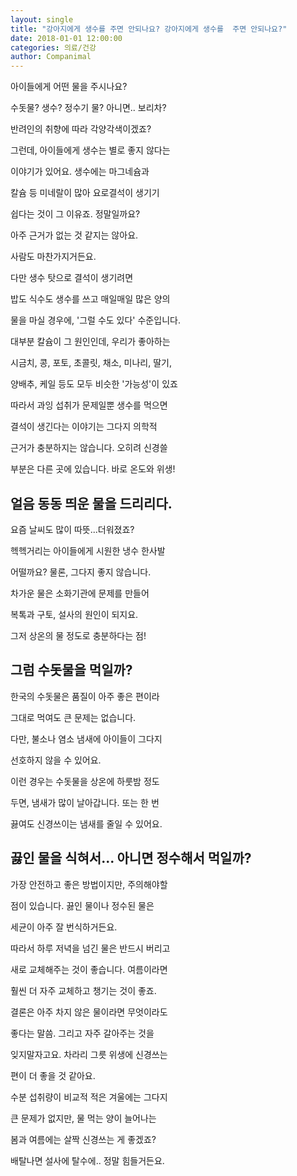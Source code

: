 ```yaml
---
layout: single
title: "강아지에게 생수를 주면 안되나요? 강아지에게 생수를  주면 안되나요?"
date: 2018-01-01 12:00:00
categories: 의료/건강
author: Companimal
---
```


아이들에게 어떤 물을 주시나요?

수돗물? 생수? 정수기 물? 아니면.. 보리차?

반려인의 취향에 따라 각양각색이겠죠?

그런데, 아이들에게 생수는 별로 좋지 않다는

이야기가 있어요. 생수에는 마그네슘과

칼슘 등 미네랄이 많아 요로결석이 생기기

쉽다는 것이 그 이유죠. 정말일까요?

아주 근거가 없는 것 같지는 않아요.

사람도 마찬가지거든요.

다만 생수 탓으로 결석이 생기려면

밥도 식수도 생수를 쓰고 매일매일 많은 양의

물을 마실 경우에, '그럴 수도 있다' 수준입니다.

대부분 칼슘이 그 원인인데, 우리가 좋아하는

시금치, 콩, 포토, 초콜릿, 채소, 미나리, 딸기,

양배추, 케일 등도 모두 비슷한 '가능성'이 있죠

따라서 과잉 섭취가 문제일뿐 생수를 먹으면

결석이 생긴다는 이야기는 그다지 의학적

근거가 충분하지는 않습니다. 오히려 신경쓸

부분은 다른 곳에 있습니다. 바로 온도와 위생!

## 얼음 동동 띄운 물을 드리리다.

요즘 날씨도 많이 따뜻...더워졌죠?

헥헥거리는 아이들에게 시원한 냉수 한사발

어떨까요? 물론, 그다지 좋지 않습니다.

차가운 물은 소화기관에 문제를 만들어

복톡과 구토, 설사의 원인이 되지요.

그저 상온의 물 정도로 충분하다는 점!

## 그럼 수돗물을 먹일까?

한국의 수돗물은 품질이 아주 좋은 편이라

그대로 먹여도 큰 문제는 없습니다.

다만, 불소나 염소 냄새에 아이들이 그다지

선호하지 않을 수 있어요.

이런 경우는 수돗물을 상온에 하룻밤 정도

두면, 냄새가 많이 날아갑니다. 또는 한 번

끓여도 신경쓰이는 냄새를 줄일 수 있어요.

## 끓인 물을 식혀서... 아니면 정수해서 먹일까?

가장 안전하고 좋은 방법이지만, 주의해야할

점이 있습니다. 끓인 물이나 정수된 물은

세균이 아주 잘 번식하거든요.

따라서 하루 저녁을 넘긴 물은 반드시 버리고

새로 교체해주는 것이 좋습니다. 여름이라면

훨씬 더 자주 교체하고 챙기는 것이 좋죠.

결론은 아주 차지 않은 물이라면 무엇이라도

좋다는 말씀. 그리고 자주 갈아주는 것을

잊지말자고요. 차라리 그릇 위생에 신경쓰는

편이 더 좋을 것 같아요.

수분 섭취량이 비교적 적은 겨울에는 그다지

큰 문제가 없지만, 물 먹는 양이 늘어나는

봄과 여름에는 살짝 신경쓰는 게 좋겠죠?

배탈나면 설사에 탈수에.. 정말 힘들거든요.
